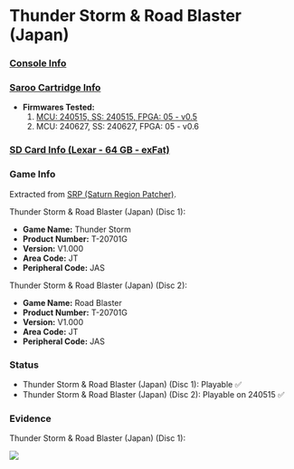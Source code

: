# Thunder Storm & Road Blaster (Japan)

### [Console Info](../../../../../Info/Consoles/VA13/README.md)

### [Saroo Cartridge Info](../../../../../Info/Cartridges/RetroGameParadiseStore/1.32F/README.md)

- <b>Firmwares Tested:</b>
  1. [MCU: 240515, SS: 240515, FPGA: 05 - v0.5](../01/README.md)
  2. MCU: 240627, SS: 240627, FPGA: 05 - v0.6

### [SD Card Info (Lexar - 64 GB - exFat)](../../../../../Info/SdCards/Lexar/64GB/exfat/README.md)

### Game Info

Extracted from [SRP (Saturn Region Patcher)](https://segaxtreme.net/resources/saturn-region-patcher.81/download).

Thunder Storm & Road Blaster (Japan) (Disc 1):

- <b>Game Name:</b> Thunder Storm
- <b>Product Number:</b> T-20701G
- <b>Version:</b> V1.000
- <b>Area Code:</b> JT
- <b>Peripheral Code:</b> JAS

Thunder Storm & Road Blaster (Japan) (Disc 2):

- <b>Game Name:</b> Road Blaster
- <b>Product Number:</b> T-20701G
- <b>Version:</b> V1.000
- <b>Area Code:</b> JT
- <b>Peripheral Code:</b> JAS

### Status

- Thunder Storm & Road Blaster (Japan) (Disc 1): Playable :white_check_mark:
- Thunder Storm & Road Blaster (Japan) (Disc 2): Playable on 240515 :white_check_mark:

### Evidence

Thunder Storm & Road Blaster (Japan) (Disc 1):

[![](https://img.youtube.com/vi/8Ks5xmaS3uY/0.jpg)](https://www.youtube.com/watch?v=8Ks5xmaS3uY)
